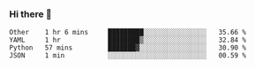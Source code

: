 ### Hi there 👋

<!--
**yeya24/yeya24** is a ✨ _special_ ✨ repository because its `README.md` (this file) appears on your GitHub profile.

Here are some ideas to get you started:

- 🔭 I’m currently working on ...
- 🌱 I’m currently learning ...
- 👯 I’m looking to collaborate on ...
- 🤔 I’m looking for help with ...
- 💬 Ask me about ...
- 📫 How to reach me: ...
- 😄 Pronouns: ...
- ⚡ Fun fact: ...
-->

<!--START_SECTION:waka-->
```text
Other    1 hr 6 mins     █████████░░░░░░░░░░░░░░░░   35.66 % 
YAML     1 hr            ████████▒░░░░░░░░░░░░░░░░   32.84 % 
Python   57 mins         ███████▓░░░░░░░░░░░░░░░░░   30.90 % 
JSON     1 min           ░░░░░░░░░░░░░░░░░░░░░░░░░   00.59 % 
```
<!--END_SECTION:waka-->
